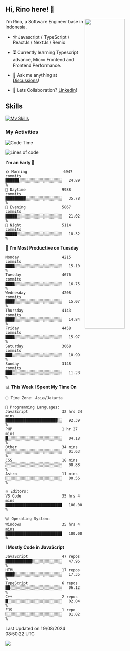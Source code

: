 ## Hi, Rino here! :wave:

<picture>
    <source media="(prefers-color-scheme: dark)" srcset="https://github-readme-stats-ouuan.vercel.app/api?username=justrinoo&theme=dark&show_icons=true">
    <img align="right" width="50%" src="https://github-readme-stats-ouuan.vercel.app/api?username=ouuan&show_icons=true">
</picture>

I'm Rino, a Software Engineer base in Indonesia.

-   :hammer_and_pick: Javascript / TypeScript / ReactJs / NextJs / Remix 

-   :hourglass_flowing_sand: Currently learning Typescript advance, Micro Frontend and Frontend Performance.

-   :thought_balloon: Ask me anything at [Discussions](https://github.com/justrinoo/justrinoo/discussions/3)!

-   :raised_hands: Lets Collaboration? [Linkedin](https://www.linkedin.com/in/rinosatyaputra)!

## Skills
[![My Skills](https://skillicons.dev/icons?i=js,typescript,php,nodejs,react,next,tailwindcss,sass,bootstrap,redux,remix,vite,mongodb,mysql,git,github,gitlab,figma)](https://skillicons.dev)

### My Activities

<!--START_SECTION:waka-->
![Code Time](http://img.shields.io/badge/Code%20Time-3%2C160%20hrs%2045%20mins-blue)

![Lines of code](https://img.shields.io/badge/From%20Hello%20World%20I%27ve%20Written-80.3%20million%20lines%20of%20code-blue)

**I'm an Early 🐤** 

```text
🌞 Morning                6947 commits        ██████░░░░░░░░░░░░░░░░░░░   24.89 % 
🌆 Daytime                9988 commits        █████████░░░░░░░░░░░░░░░░   35.78 % 
🌃 Evening                5867 commits        █████░░░░░░░░░░░░░░░░░░░░   21.02 % 
🌙 Night                  5114 commits        █████░░░░░░░░░░░░░░░░░░░░   18.32 % 
```
📅 **I'm Most Productive on Tuesday** 

```text
Monday                   4215 commits        ████░░░░░░░░░░░░░░░░░░░░░   15.10 % 
Tuesday                  4676 commits        ████░░░░░░░░░░░░░░░░░░░░░   16.75 % 
Wednesday                4208 commits        ████░░░░░░░░░░░░░░░░░░░░░   15.07 % 
Thursday                 4143 commits        ████░░░░░░░░░░░░░░░░░░░░░   14.84 % 
Friday                   4458 commits        ████░░░░░░░░░░░░░░░░░░░░░   15.97 % 
Saturday                 3068 commits        ███░░░░░░░░░░░░░░░░░░░░░░   10.99 % 
Sunday                   3148 commits        ███░░░░░░░░░░░░░░░░░░░░░░   11.28 % 
```


📊 **This Week I Spent My Time On** 

```text
🕑︎ Time Zone: Asia/Jakarta

💬 Programming Languages: 
JavaScript               32 hrs 24 mins      ███████████████████████░░   92.39 % 
PHP                      1 hr 27 mins        █░░░░░░░░░░░░░░░░░░░░░░░░   04.18 % 
Other                    34 mins             ░░░░░░░░░░░░░░░░░░░░░░░░░   01.63 % 
CSS                      18 mins             ░░░░░░░░░░░░░░░░░░░░░░░░░   00.88 % 
Astro                    11 mins             ░░░░░░░░░░░░░░░░░░░░░░░░░   00.56 % 

🔥 Editors: 
VS Code                  35 hrs 4 mins       █████████████████████████   100.00 % 

💻 Operating System: 
Windows                  35 hrs 4 mins       █████████████████████████   100.00 % 
```

**I Mostly Code in JavaScript** 

```text
JavaScript               47 repos            ████████████░░░░░░░░░░░░░   47.96 % 
HTML                     17 repos            ████░░░░░░░░░░░░░░░░░░░░░   17.35 % 
TypeScript               6 repos             ██░░░░░░░░░░░░░░░░░░░░░░░   06.12 % 
C++                      2 repos             █░░░░░░░░░░░░░░░░░░░░░░░░   02.04 % 
EJS                      1 repo              ░░░░░░░░░░░░░░░░░░░░░░░░░   01.02 % 
```




 Last Updated on 19/08/2024 08:50:22 UTC
<!--END_SECTION:waka-->

![](https://komarev.com/ghpvc/?username=riyaraa)

